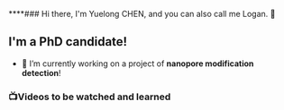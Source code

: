 ****### Hi there, I'm Yuelong CHEN, and you can also call me Logan. 👋


## I'm a PhD candidate!

- 🔭 I’m currently working on a project of **nanopore modification detection**!





### 📺Videos to be watched and learned
<!-- YOUTUBE-LIST:START -->
<!-- YOUTUBE-LIST:END -->




